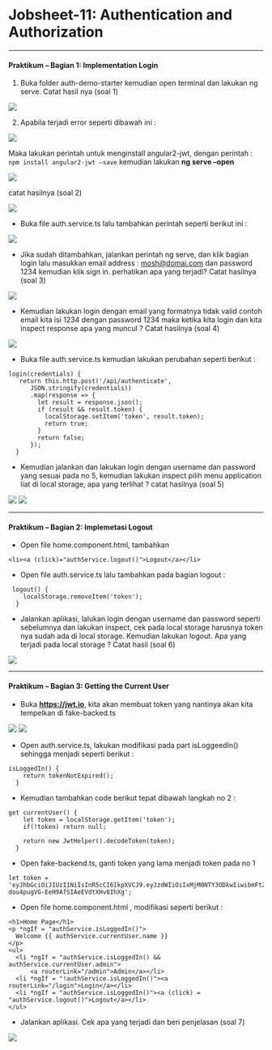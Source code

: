 # Jobsheet-11: Authentication and Authorization 
---

#### Praktikum – Bagian 1: Implementation Login
1. Buka folder auth-demo-starter kemudian open terminal dan lakukan ng serve. Catat hasil nya (soal 1)

![](image/Jobsheet11/soal1.png)

2. Apabila terjadi error seperti dibawah ini :

![](image/Jobsheet11/soal1.png)

Maka lakukan perintah untuk menginstall angular2-jwt, dengan perintah :
`npm install angular2-jwt –save`  kemudian lakukan  **ng serve –open** 

![](image/Jobsheet11/p1.2.png)

catat hasilnya (soal 2)

![](image/Jobsheet11/soal2.png)

- Buka file auth.service.ts lalu tambahkan perintah seperti berikut ini :

![](image/Jobsheet11/p1.4.png)

- Jika sudah ditambahkan, jalankan perintah ng serve, dan klik bagian login lalu masukkan email address : mosh@domai.com dan password 1234 kemudian klik sign in. perhatikan apa yang terjadi? Catat hasilnya (soal 3)

![](image/Jobsheet11/soal3.png)

- Kemudian lakukan login dengan email yang formatnya tidak valid contoh email kita isi 1234 dengan password 1234 maka ketika kita login dan kita inspect response apa yang muncul ?
Catat hasilnya (soal 4)

![](image/Jobsheet11/soal4.png)

- Buka file auth.service.ts kemudian lakukan perubahan seperti berikut :

```
login(credentials) { 
   return this.http.post('/api/authenticate', 
      JSON.stringify(credentials))
      .map(response => {
        let result = response.json();
        if (result && result.token) {
          localStorage.setItem('token', result.token);
          return true;
        }
        return false;
      });
  }

```

- Kemudian jalankan dan lakukan login dengan username dan password yang sesuai pada no 5, kemudian lakukan inspect pilih menu application liat di local storage, apa yang terlihat ? catat hasilnya (soal 5)

![](image/Jobsheet11/soal5.png)
![](image/Jobsheet11/soal5a.png)

---

#### Praktikum – Bagian 2: Implemetasi Logout
- Open file home.component.html, tambahkan  
```
<li><a (click)="authService.logout()">Logout</a></li>
```

- Open file auth.service.ts lalu tambahkan pada bagian logout :
```
 logout() { 
    localStorage.removeItem('token');
  }
  ```

- Jalankan aplikasi, lalukan login dengan username dan password seperti sebelumnya dan lakukan inspect, cek pada local storage harusnya token nya sudah ada di local storage. Kemudian lakukan logout. Apa yang terjadi pada local storage ?
Catat hasil (soal 6)

![](image/Jobsheet11/soal6.png)


---

#### Praktikum – Bagian 3: Getting the Current User
- Buka **https://jwt.io**, kita akan membuat token yang nantinya akan kita tempelkan di fake-backed.ts

![](image/Jobsheet11/p3.1.png)
![](image/Jobsheet11/p3.1a.png)

- Open auth.service.ts, lakukan modifikasi pada part isLoggeedIn() sehingga menjadi seperti berikut :

```
isLoggedIn() { 
    return tokenNotExpired();
  }

```

- Kemudian tambahkan code berikut tepat dibawah langkah no 2 :

```
get currentUser() {
    let token = localStorage.getItem('token');
    if(!token) return null;

    return new JwtHelper().decodeToken(token);
  }

```

- Open fake-backend.ts, ganti token yang lama menjadi token pada no 1

```
let token = 'eyJhbGciOiJIUzI1NiIsInR5cCI6IkpXVCJ9.eyJzdWIiOiIxMjM0NTY3ODkwIiwibmFtZSI6Ik1vc2ggSGFtYWRlbmkiLCJpYXQiOjE1MTYyMzkwMjJ9.Plbz12BfDq-dou4pugVG-EeH9AfSIAeEVdtXHv8IhXg';

```
- Open file home.component.html , modifikasi seperti berikut :

```
<h1>Home Page</h1>
<p *ngIf = "authService.isLoggedIn()">
  Welcome {{ authService.currentUser.name }}
</p>
<ul>
  <li *ngIf = "authService.isLoggedIn() && authService.currentUser.admin">
      <a routerLink="/admin">Admin</a></li>
  <li *ngIf = "!authService.isLoggedIn()"><a routerLink="/login">Login</a></li>
  <li *ngIf = "authService.isLoggedIn()"><a (click) = "authService.logout()">Logout</a></li>
</ul>

```
- Jalankan aplikasi. Cek apa yang terjadi dan beri penjelasan (soal 7)

![](image/Jobsheet11/soal7.png)


